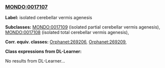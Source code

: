 
### [MONDO:0017107](http://purl.obolibrary.org/obo/MONDO_0017107)
**Label:** isolated cerebellar vermis agenesis

**Subclasses:** [MONDO:0017109](http://purl.obolibrary.org/obo/MONDO_0017109) (isolated partial cerebellar vermis agenesis), [MONDO:0017108](http://purl.obolibrary.org/obo/MONDO_0017108) (isolated total cerebellar vermis agenesis), 

**Corr. equiv. classes:** [Orphanet:269206](http://www.orpha.net/ORDO/Orphanet_269206), [Orphanet:269209](http://www.orpha.net/ORDO/Orphanet_269209), 

**Class expressions from DL-Learner:**

No results from DL-Learner...



